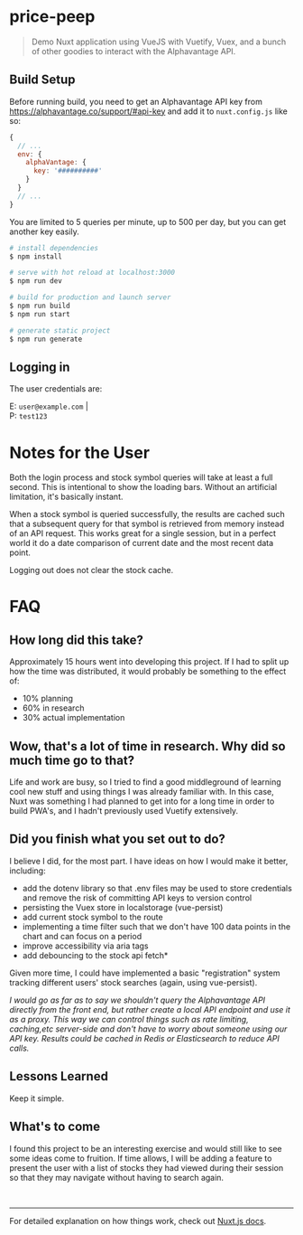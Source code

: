 # price-peep

> Demo Nuxt application using VueJS with Vuetify, Vuex, and a bunch of other goodies to interact with the Alphavantage API.

## Build Setup

Before running build, you need to get an Alphavantage API key from https://alphavantage.co/support/#api-key and add it to `nuxt.config.js` like so:

```js
{
  // ...
  env: {
    alphaVantage: {
      key: '##########'
    }
  }
  // ...
}
```

You are limited to 5 queries per minute, up to 500 per day, but you can get another key easily.

```bash
# install dependencies
$ npm install

# serve with hot reload at localhost:3000
$ npm run dev

# build for production and launch server
$ npm run build
$ npm run start

# generate static project
$ npm run generate
```

## Logging in

The user credentials are:

E: `user@example.com` | <br>
P: `test123`

# Notes for the User

Both the login process and stock symbol queries will take at least a full second. This is intentional to show the loading bars. Without an artificial limitation, it's basically instant.

When a stock symbol is queried successfully, the results are cached such that a subsequent query for that symbol is retrieved from memory instead of an API request. This works great for a single session, but in a perfect world it do a date comparison of current date and the most recent data point.

Logging out does not clear the stock cache.

# FAQ

## How long did this take?

Approximately 15 hours went into developing this project. If I had to split up how the time was distributed, it would probably be something to the effect of:

- 10% planning
- 60% in research
- 30% actual implementation

## Wow, that's a lot of time in research. Why did so much time go to that?

Life and work are busy, so I tried to find a good middleground of learning cool new stuff and using things I was already familiar with. In this case, Nuxt was something I had planned to get into for a long time in order to build PWA's, and I hadn't previously used Vuetify extensively.

## Did you finish what you set out to do?

I believe I did, for the most part. I have ideas on how I would make it better, including:

- add the dotenv library so that .env files may be used to store credentials and remove the risk of committing API keys to version control
- persisting the Vuex store in localstorage (vue-persist)
- add current stock symbol to the route
- implementing a time filter such that we don't have 100 data points in the chart and can focus on a period
- improve accessibility via aria tags
- add debouncing to the stock api fetch\*

Given more time, I could have implemented a basic "registration" system tracking different users' stock searches (again, using vue-persist).

_I would go as far as to say we shouldn't query the Alphavantage API directly from the front end, but rather create a local API endpoint and use it as a proxy. This way we can control things such as rate limiting, caching,etc server-side and don't have to worry about someone using our API key. Results could be cached in Redis or Elasticsearch to reduce API calls._

## Lessons Learned

Keep it simple.

## What's to come

I found this project to be an interesting exercise and would still like to see some ideas come to fruition. If time allows, I will be adding a feature to present the user with a list of stocks they had viewed during their session so that they may navigate without having to search again.

<br/>

---

For detailed explanation on how things work, check out [Nuxt.js docs](https://nuxtjs.org).
